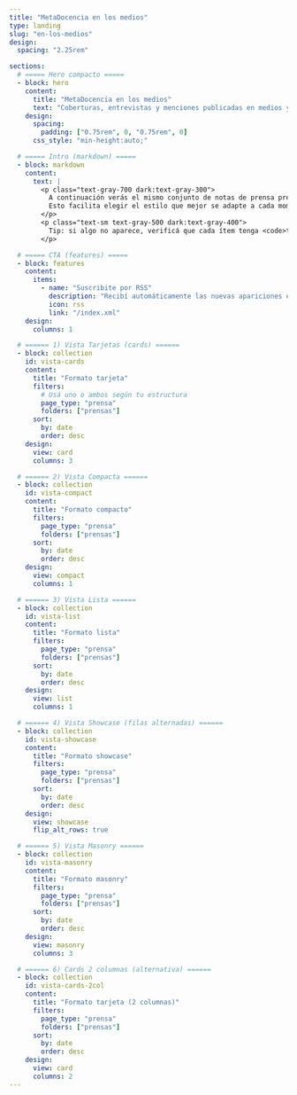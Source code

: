 ```yaml
---
title: "MetaDocencia en los medios"
type: landing
slug: "en-los-medios"
design:
  spacing: "2.25rem"

sections:
  # ===== Hero compacto =====
  - block: hero
    content:
      title: "MetaDocencia en los medios"
      text: "Coberturas, entrevistas y menciones publicadas en medios y blogs (en su idioma original)."
    design:
      spacing:
        padding: ["0.75rem", 0, "0.75rem", 0]
      css_style: "min-height:auto;"

  # ===== Intro (markdown) =====
  - block: markdown
    content:
      text: |
        <p class="text-gray-700 dark:text-gray-300">
          A continuación verás el mismo conjunto de notas de prensa presentado en <strong>seis formatos diferentes</strong>.
          Esto facilita elegir el estilo que mejor se adapte a cada momento del sitio.
        </p>
        <p class="text-sm text-gray-500 dark:text-gray-400">
          Tip: si algo no aparece, verificá que cada ítem tenga <code>type: "prensa"</code> o esté en la carpeta <code>content/prensas/</code>.
        </p>

  # ===== CTA (features) =====
  - block: features
    content:
      items:
        - name: "Suscribite por RSS"
          description: "Recibí automáticamente las nuevas apariciones en medios."
          icon: rss
          link: "/index.xml"
    design:
      columns: 1

  # ====== 1) Vista Tarjetas (cards) ======
  - block: collection
    id: vista-cards
    content:
      title: "Formato tarjeta"
      filters:
        # Usá uno o ambos según tu estructura
        page_type: "prensa"
        folders: ["prensas"]
      sort:
        by: date
        order: desc
    design:
      view: card
      columns: 3

  # ====== 2) Vista Compacta ======
  - block: collection
    id: vista-compact
    content:
      title: "Formato compacto"
      filters:
        page_type: "prensa"
        folders: ["prensas"]
      sort:
        by: date
        order: desc
    design:
      view: compact
      columns: 1

  # ====== 3) Vista Lista ======
  - block: collection
    id: vista-list
    content:
      title: "Formato lista"
      filters:
        page_type: "prensa"
        folders: ["prensas"]
      sort:
        by: date
        order: desc
    design:
      view: list
      columns: 1

  # ====== 4) Vista Showcase (filas alternadas) ======
  - block: collection
    id: vista-showcase
    content:
      title: "Formato showcase"
      filters:
        page_type: "prensa"
        folders: ["prensas"]
      sort:
        by: date
        order: desc
    design:
      view: showcase
      flip_alt_rows: true

  # ====== 5) Vista Masonry ======
  - block: collection
    id: vista-masonry
    content:
      title: "Formato masonry"
      filters:
        page_type: "prensa"
        folders: ["prensas"]
      sort:
        by: date
        order: desc
    design:
      view: masonry
      columns: 3

  # ====== 6) Cards 2 columnas (alternativa) ======
  - block: collection
    id: vista-cards-2col
    content:
      title: "Formato tarjeta (2 columnas)"
      filters:
        page_type: "prensa"
        folders: ["prensas"]
      sort:
        by: date
        order: desc
    design:
      view: card
      columns: 2
---
```

